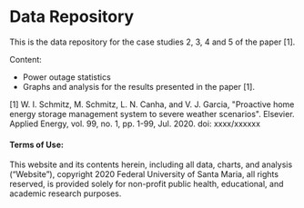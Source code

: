 # Data Repository

This is the data repository for the case studies 2, 3, 4 and 5 of the paper [1]. 


Content:
- Power outage statistics
- Graphs and analysis for the results presented in the paper [1].

[1] W. I. Schmitz, M. Schmitz, L. N. Canha, and V. J. Garcia, "Proactive home energy storage management system to severe weather scenarios". Elsevier. Applied Energy, vol. 99, no. 1, pp. 1-99, Jul. 2020.
doi: xxxx/xxxxxx

#### Terms of Use:
This website and its contents herein, including all data, charts, and analysis (“Website”), copyright 2020 Federal University of Santa Maria, all rights reserved, is provided solely for non-profit public health, educational, and academic research purposes.
